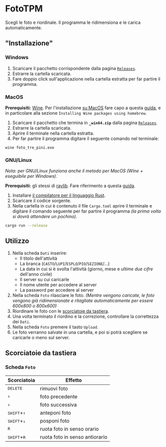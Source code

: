 # FotoTPM

Scegli le foto e riordinale. Il programma le ridimensiona e le carica automaticamente.

## "Installazione"

### Windows

1. Scaricare il pacchetto corrispondente dalla pagina [`Releases`](https://github.com/MichaelObvious/foto_tpm/releases).
2. Estrarre la cartella scaricata.
3. Fare doppio click sull'applicazione nella cartella estratta per far partire il programma.

### MacOS

**Prerequisiti:** [Wine](https://it.wikipedia.org/wiki/Wine). Per l'installazione <u>su MacOS</u> fare capo a questa [guida](https://wiki.winehq.org/MacOS), e in particolare alla sezione `Installing Wine packages using homebrew`.

1. Scaricare il pacchetto che termina in **`_win64.zip`** dalla pagina [`Releases`](https://github.com/MichaelObvious/foto_tpm/releases).
2. Estrarre la cartella scaricata.
3. Aprire il terminale nella cartella estratta.
4. Per far partire il programma digitare il seguente comando nel terminale:

```
wine foto_tre_pini.exe
```

### GNU/Linux

_Nota: per GNU/Linux funziona anche il metodo per MacOS (Wine + eseguibile per Windows)_.

**Prerequisiti:** gli stessi di [raylib](https://github.com/raysan5/raylib). Fare riferimento a questa [guida](https://github.com/CapsCollective/raylib-cpp-starter/blob/main/docs/InstallingDependencies.md).

1. Installare [il compilatore per il linguaggio Rust](https://www.rust-lang.org/tools/install).
2. Scaricare il codice sorgente.
3. Nella cartella in cui è contenuto il file `Cargo.toml` aprire il terminale e digitare il comando seguente per far partire il programma _(la prima volta si dovrà attendere un pochino)_.

```sh
cargo run --release
```

## Utilizzo

1. Nella scheda `Dati` inserire:
    - Il titolo dell'attività
    - La branca (`CASTO`/`LUPI`/`ESPLO`/`PIO`/`SEZIONE`/...)
    - La data in cui si è svolta l'attività (giorno, mese e _ultime due cifre_ dell'anno civile)
    - Il server su cui caricarle
    - Il nome utente per accedere al server
    - La password per accedere al server
2. Nella scheda `Foto` rilasciare le foto. _(Mentre vengono caricate, le foto vengono già ridimensionate e ritagliate automaticamente per essere 600x800 o 800x600)_
3. Riordinare le foto con le [scorciatoie da tastiera](#scheda-foto).
4. Una volta terminato il riordino e la correzione, controllare la correttezza dei `Dati`.
5. Nella scheda `Foto` premere il tasto `Upload`.
6. Le foto verranno salvate in una cartella, e poi si potrà scegliere se caricarle o meno sul server.

## Scorciatoie da tastiera

### Scheda `Foto`

| Scorciatoia                     | Effetto                        |
| ------------------------------- | ------------------------------ |
| <kbd>DELETE</kbd>               | rimuovi foto                   |
| <kbd>↑</kbd>                    | foto precedente                |
| <kbd>↓</kbd>                    | foto successiva                |
| <kbd>SHIFT</kbd>+<kbd>↑</kbd>   | anteponi foto                  |
| <kbd>SHIFT</kbd>+<kbd>↓</kbd>   | posponi foto                   |
| <kbd>R</kbd>                    | ruota foto in senso orario     |
| <kbd>SHIFT</kbd>+<kbd>R</kbd>   | ruota foto in senso antiorario |